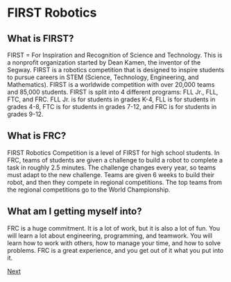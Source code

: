 # FIRST Robotics
## What is FIRST?
FIRST = For Inspiration and Recognition of Science and Technology. This is a nonprofit organization started by Dean Kamen, the inventor of the Segway. FIRST is a robotics competition that is designed to inspire students to pursue careers in STEM (Science, Technology, Engineering, and Mathematics). FIRST is a worldwide competition with over 20,000 teams and 85,000 students. FIRST is split into 4 different programs: FLL Jr., FLL, FTC, and FRC. FLL Jr. is for students in grades K-4, FLL is for students in grades 4-8, FTC is for students in grades 7-12, and FRC is for students in grades 9-12.

## What is FRC?
FIRST Robotics Competition is a level of FIRST for high school students. In FRC, teams of students are given a challenge to build a robot to complete a task in roughly 2.5 minutes. The challenge changes every year, so teams must adapt to the new challenge. Teams are given 6 weeks to build their robot, and then they compete in regional competitions. The top teams from the regional competitions go to the World Championship.

## What am I getting myself into?
FRC is a huge commitment. It is a lot of work, but it is also a lot of fun. You will learn a lot about engineering, programming, and teamwork. You will learn how to work with others, how to manage your time, and how to solve problems. FRC is a great experience, and you get out of it what you put into it.

[Next](./team-tators.md)
